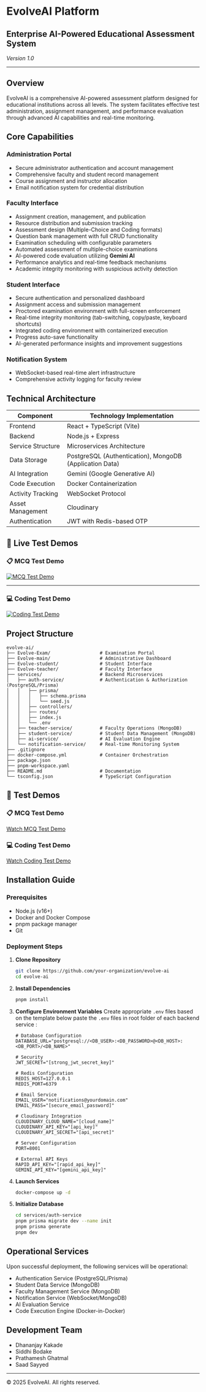 # EvolveAI Platform

## Enterprise AI-Powered Educational Assessment System

*Version 1.0*

---

## Overview

EvolveAI is a comprehensive AI-powered assessment platform designed for educational institutions across all levels. The system facilitates effective test administration, assignment management, and performance evaluation through advanced AI capabilities and real-time monitoring.

## Core Capabilities

### Administration Portal
- Secure administrator authentication and account management
- Comprehensive faculty and student record management
- Course assignment and instructor allocation
- Email notification system for credential distribution

### Faculty Interface
- Assignment creation, management, and publication
- Resource distribution and submission tracking
- Assessment design (Multiple-Choice and Coding formats)
- Question bank management with full CRUD functionality
- Examination scheduling with configurable parameters
- Automated assessment of multiple-choice examinations
- AI-powered code evaluation utilizing **Gemini AI**
- Performance analytics and real-time feedback mechanisms
- Academic integrity monitoring with suspicious activity detection

### Student Interface
- Secure authentication and personalized dashboard
- Assignment access and submission management
- Proctored examination environment with full-screen enforcement
- Real-time integrity monitoring (tab-switching, copy/paste, keyboard shortcuts)
- Integrated coding environment with containerized execution
- Progress auto-save functionality
- AI-generated performance insights and improvement suggestions

### Notification System
- WebSocket-based real-time alert infrastructure
- Comprehensive activity logging for faculty review

## Technical Architecture

| Component         | Technology Implementation                |
|-------------------|-----------------------------------------|
| Frontend          | React + TypeScript (Vite)               |
| Backend           | Node.js + Express                       |
| Service Structure | Microservices Architecture              |
| Data Storage      | PostgreSQL (Authentication), MongoDB (Application Data) |
| AI Integration    | Gemini (Google Generative AI)           |
| Code Execution    | Docker Containerization                 |
| Activity Tracking | WebSocket Protocol                      |
| Asset Management  | Cloudinary                              |
| Authentication    | JWT with Redis-based OTP                |



## 🎥 Live Test Demos

### 📋 MCQ Test Demo
[![MCQ Test Demo](https://via.placeholder.com/800x450.png?text=MCQ+Test+Demo+▶)](https://res.cloudinary.com/dj6mlh67u/video/upload/v1745090299/mcq-test-demo_phxzj8.mp4)

---

### 💻 Coding Test Demo
[![Coding Test Demo](https://via.placeholder.com/800x450.png?text=Coding+Test+Demo+▶)](https://res.cloudinary.com/dj6mlh67u/video/upload/v1745090312/coding-test-demo_f6qc42.mp4)



## Project Structure

```
evolve-ai/  
├── Evolve-Exam/                  # Examination Portal
├── Evolve-main/                  # Administrative Dashboard
├── Evolve-student/               # Student Interface
├── Evolve-teacher/               # Faculty Interface
├── services/                     # Backend Microservices
│   ├── auth-service/             # Authentication & Authorization (PostgreSQL/Prisma)
│   │   ├── prisma/
│   │   │   ├── schema.prisma
│   │   │   └── seed.js
│   │   ├── controllers/
│   │   ├── routes/
│   │   ├── index.js
│   │   └── .env    
│   ├── teacher-service/          # Faculty Operations (MongoDB)
│   ├── student-service/          # Student Data Management (MongoDB)
│   ├── ai-service/               # AI Evaluation Engine
│   └── notification-service/     # Real-time Monitoring System
├── .gitignore
├── docker-compose.yml            # Container Orchestration
├── package.json
├── pnpm-workspace.yaml
├── README.md                     # Documentation
└── tsconfig.json                 # TypeScript Configuration
```


## 🧪 Test Demos

### 📋 MCQ Test Demo
[Watch MCQ Test Demo](./mcq-test-demo.mp4)

### 💻 Coding Test Demo
[Watch Coding Test Demo](./coding-test-demo.mp4)


## Installation Guide

### Prerequisites
- Node.js (v16+)
- Docker and Docker Compose
- pnpm package manager
- Git

### Deployment Steps

1. **Clone Repository**
   ```bash
   git clone https://github.com/your-organization/evolve-ai
   cd evolve-ai
   ```

2. **Install Dependencies**
   ```bash
   pnpm install
   ```

3. **Configure Environment Variables**
   Create appropriate `.env` files based on the template below paste the `.env` files in root folder of each backend service :

   ```
   # Database Configuration
   DATABASE_URL="postgresql://<DB_USER>:<DB_PASSWORD>@<DB_HOST>:<DB_PORT>/<DB_NAME>"

   # Security
   JWT_SECRET="[strong_jwt_secret_key]"

   # Redis Configuration
   REDIS_HOST=127.0.0.1
   REDIS_PORT=6379

   # Email Service
   EMAIL_USER="notifications@yourdomain.com"
   EMAIL_PASS="[secure_email_password]"

   # Cloudinary Integration
   CLOUDINARY_CLOUD_NAME="[cloud_name]"
   CLOUDINARY_API_KEY="[api_key]"
   CLOUDINARY_API_SECRET="[api_secret]"

   # Server Configuration
   PORT=8001

   # External API Keys
   RAPID_API_KEY="[rapid_api_key]"
   GEMINI_API_KEY="[gemini_api_key]"
   ```

4. **Launch Services**
   ```bash
   docker-compose up -d
   ```

5. **Initialize Database**
   ```bash
   cd services/auth-service
   pnpm prisma migrate dev --name init
   pnpm prisma generate
   pnpm dev
   ```

## Operational Services

Upon successful deployment, the following services will be operational:
- Authentication Service (PostgreSQL/Prisma)
- Student Data Service (MongoDB)
- Faculty Management Service (MongoDB)
- Notification Service (WebSocket/MongoDB)
- AI Evaluation Service
- Code Execution Engine (Docker-in-Docker)

## Development Team

- Dhananjay Kakade
- Siddhi Bodake
- Prathamesh Ghatmal
- Saad Sayyed

---

© 2025 EvolveAI. All rights reserved.
